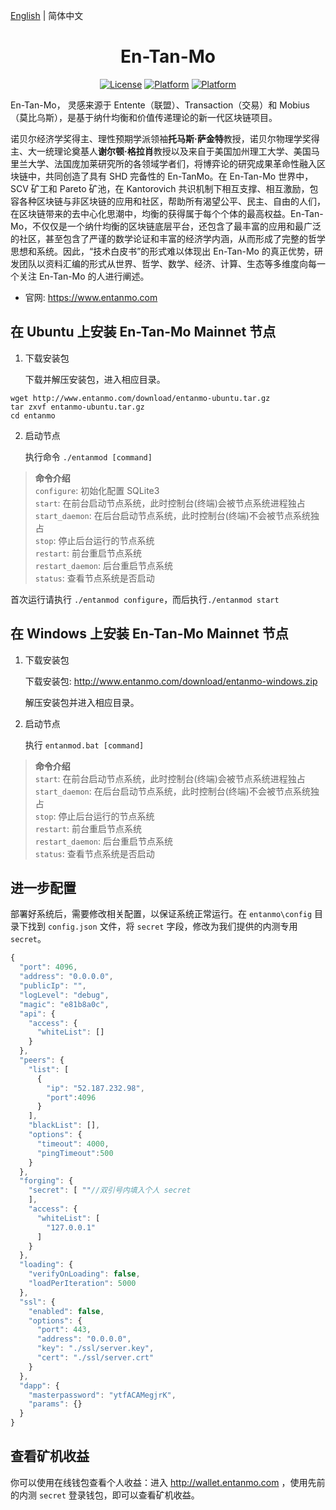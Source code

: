 [English](./README.md) | 简体中文

<h1 align="center">En-Tan-Mo</h1>
<div align="center">

[![License](https://img.shields.io/badge/license-MIT-yellow.svg?style=flat)]()
[![Platform](https://img.shields.io/badge/platform-Ubuntu-orange.svg?style=flat)](http://www.entanmo.com/download/entanmo-ubuntu.tar.gz)
[![Platform](https://img.shields.io/badge/platform-Windows-blue.svg?style=flat)](http://www.entanmo.com/download/entanmo-windows.zip)

</div>   

En-Tan-Mo， 灵感来源于 Entente（联盟）、Transaction（交易）和 Mobius（莫比乌斯），是基于纳什均衡和价值传递理论的新一代区块链项目。

诺贝尔经济学奖得主、理性预期学派领袖**托马斯·萨金特**教授，诺贝尔物理学奖得主、大一统理论奠基人**谢尔顿·格拉肖**教授以及来自于美国加州理工大学、美国马里兰大学、法国庞加莱研究所的各领域学者们，将博弈论的研究成果革命性融入区块链中，共同创造了具有 SHD 完备性的 En-TanMo。在 En-Tan-Mo 世界中，SCV 矿工和 Pareto 矿池，在 Kantorovich 共识机制下相互支撑、相互激励，包容各种区块链与非区块链的应用和社区，帮助所有渴望公平、民主、自由的人们，在区块链带来的去中心化思潮中，均衡的获得属于每个个体的最高权益。En-Tan-Mo，不仅仅是一个纳什均衡的区块链底层平台，还包含了最丰富的应用和最广泛的社区，甚至包含了严谨的数学论证和丰富的经济学内涵，从而形成了完整的哲学思想和系统。因此，“技术白皮书”的形式难以体现出 En-Tan-Mo 的真正优势，研发团队以资料汇编的形式从世界、哲学、数学、经济、计算、生态等多维度向每一个关注 En-Tan-Mo 的人进行阐述。

- 官网: https://www.entanmo.com

## 在 Ubuntu 上安装 En-Tan-Mo Mainnet 节点

1. 下载安装包

   下载并解压安装包，进入相应目录。

```
wget http://www.entanmo.com/download/entanmo-ubuntu.tar.gz
tar zxvf entanmo-ubuntu.tar.gz
cd entanmo
```

2. 启动节点

   执行命令 `./entanmod [command]`

> **命令介绍**  
`configure`: 初始化配置 SQLite3  
`start`: 在前台启动节点系统，此时控制台(终端)会被节点系统进程独占  
`start_daemon`: 在后台启动节点系统，此时控制台(终端)不会被节点系统独占  
`stop`: 停止后台运行的节点系统  
`restart`: 前台重启节点系统  
`restart_daemon`: 后台重启节点系统  
`status`: 查看节点系统是否启动  

首次运行请执行 `./entanmod configure`，而后执行`./entanmod start`


## 在 Windows 上安装 En-Tan-Mo Mainnet 节点

1. 下载安装包

   下载安装包: http://www.entanmo.com/download/entanmo-windows.zip

   解压安装包并进入相应目录。

2. 启动节点

   执行 `entanmod.bat [command]`

> **命令介绍**  
`start`: 在前台启动节点系统，此时控制台(终端)会被节点系统进程独占  
`start_daemon`: 在后台启动节点系统，此时控制台(终端)不会被节点系统独占  
`stop`: 停止后台运行的节点系统  
`restart`: 前台重启节点系统  
`restart_daemon`: 后台重启节点系统  
`status`: 查看节点系统是否启动  

## 进一步配置

部署好系统后，需要修改相关配置，以保证系统正常运行。在 `entanmo\config` 目录下找到 `config.json` 文件，将 `secret` 字段，修改为我们提供的内测专用 `secret`。

```js
{
  "port": 4096,
  "address": "0.0.0.0",
  "publicIp": "",
  "logLevel": "debug",
  "magic": "e81b8a0c",
  "api": {
    "access": {
      "whiteList": []
    }
  },
  "peers": {
    "list": [
      {
        "ip": "52.187.232.98", 
        "port":4096
      }
    ],
    "blackList": [],
    "options": {
      "timeout": 4000,
      "pingTimeout":500
    }
  },
  "forging": {
    "secret": [ ""//双引号内填入个人 secret
    ],
    "access": {
      "whiteList": [
        "127.0.0.1"
      ]
    }
  },
  "loading": {
    "verifyOnLoading": false,
    "loadPerIteration": 5000
  },
  "ssl": {
    "enabled": false,
    "options": {
      "port": 443,
      "address": "0.0.0.0",
      "key": "./ssl/server.key",
      "cert": "./ssl/server.crt"
    }
  },
  "dapp": {
    "masterpassword": "ytfACAMegjrK",
    "params": {}
  }
}
```

## 查看矿机收益

你可以使用在线钱包查看个人收益：进入 http://wallet.entanmo.com ，使用先前的内测 `secret` 登录钱包，即可以查看矿机收益。
